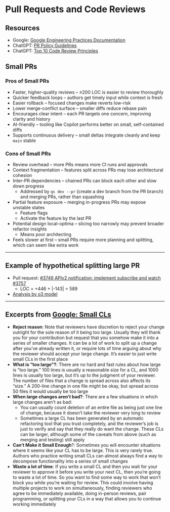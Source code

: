 # Pull Requests and Code Reviews

## Resources

- Google: [Google Engineering Practices Documentation](https://google.github.io/eng-practices/)  
- ChatGPT: [PR Policy Guidelines](https://chatgpt.com/share/68400db1-fb78-800b-91df-c24981f3150c)  
- ChatGPT: [Top 10 Code Review Principles](https://chatgpt.com/share/6840125c-6fc8-800b-a385-ec726ed972cd)  

## Small PRs

### Pros of Small PRs

- Faster, higher-quality reviews – ≤200 LOC is easier to review thoroughly
- Quicker feedback loops – authors get timely input while context is fresh
- Easier rollback – focused changes make reverts low-risk
- Lower merge-conflict surface – smaller diffs reduce rebase pain
- Encourages clear intent – each PR targets one concern, improving clarity and history
- AI-friendly – tooling like Copilot performs better on small, self-contained diffs
- Supports continuous delivery – small deltas integrate cleanly and keep `main` stable

### Cons of Small PRs

- Review overhead – more PRs means more CI runs and approvals
- Context fragmentation – features split across PRs may lose architectural cohesion
- Inter-PR dependencies – chained PRs can block each other and slow down progress
  - Addressed by `qs dev --pr` (create a dev branch from the PR branch) and merging PRs, rather than squashing
- Partial feature exposure – merging in-progress PRs may expose unstable states
  - Feature flags
  - Activate the feature by the last PR
- Potential design local-optima – slicing too narrowly may prevent broader refactor insights
  - Means poor architecting
- Feels slower at first – small PRs require more planning and splitting, which can seem like extra work

---

## Example of hypothetical splitting large PR

- Pull request: [#3749 APIv2 notification: implement subscribe and watch #3757](https://github.com/voedger/voedger/pull/3757)
  - LOC = +446 + |-143| = 589
- [Analysis by o3 model](https://chatgpt.com/share/6841bc88-accc-800b-b2ff-27306ee830f2)

---

## Excerpts from [Google: Small CLs](https://google.github.io/eng-practices/review/developer/small-cls.html)

- **Reject reason**: Note that reviewers have discretion to reject your change outright for the sole reason of it being too large. Usually they will thank you for your contribution but request that you somehow make it into a series of smaller changes. It can be a lot of work to split up a change after you’ve already written it, or require lots of time arguing about why the reviewer should accept your large change. It’s easier to just write small CLs in the first place
- **What is “too large”?**: There are no hard and fast rules about how large is “too large.” 100 lines is usually a reasonable size for a CL, and 1000 lines is usually too large, but it’s up to the judgment of your reviewer. The number of files that a change is spread across also affects its “size.” A 200-line change in one file might be okay, but spread across 50 files it would usually be too large
- **When large changes aren’t bad?**: There are a few situations in which large changes aren’t as bad:  
  - You can usually count deletion of an entire file as being just one line of change, because it doesn’t take the reviewer very long to review  
  - Sometimes a large CL has been generated by an automatic refactoring tool that you trust completely, and the reviewer’s job is just to verify and say that they really do want the change. These CLs can be larger, although some of the caveats from above (such as merging and testing) still apply
- **Can’t Make it Small Enough**?: Sometimes you will encounter situations where it seems like your CL has to be large. This is very rarely true. Authors who practice writing small CLs can almost always find a way to decompose functionality into a series of small changes
- **Waste a lot of time**: If you write a small CL and then you wait for your reviewer to approve it before you write your next CL, then you’re going to waste a lot of time. So you want to find some way to work that won’t block you while you’re waiting for review. This could involve having multiple projects to work on simultaneously, finding reviewers who agree to be immediately available, doing in-person reviews, pair programming, or splitting your CLs in a way that allows you to continue working immediately

